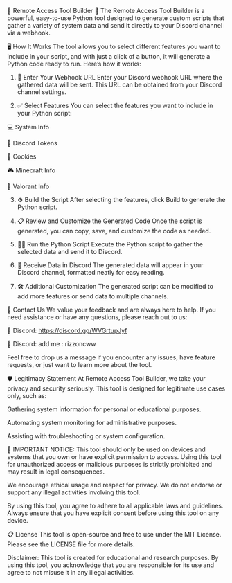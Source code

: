 🚨 Remote Access Tool Builder 🚨
The Remote Access Tool Builder is a powerful, easy-to-use Python tool designed to generate custom scripts that gather a variety of system data and send it directly to your Discord channel via a webhook.

🖥️ How It Works
The tool allows you to select different features you want to include in your script, and with just a click of a button, it will generate a Python code ready to run. Here’s how it works:

1. 🔑 Enter Your Webhook URL
Enter your Discord webhook URL where the gathered data will be sent. This URL can be obtained from your Discord channel settings.

2. ✅ Select Features
You can select the features you want to include in your Python script:

💻 System Info

🔑 Discord Tokens

🍪 Cookies

🎮 Minecraft Info

🔫 Valorant Info

3. ⚙️ Build the Script
After selecting the features, click Build to generate the Python script.

4. 📋 Review and Customize the Generated Code
Once the script is generated, you can copy, save, and customize the code as needed.

5. 🏃‍♂️ Run the Python Script
Execute the Python script to gather the selected data and send it to Discord.

6. 📲 Receive Data in Discord
The generated data will appear in your Discord channel, formatted neatly for easy reading.

7. 🛠️ Additional Customization
The generated script can be modified to add more features or send data to multiple channels.

📢 Contact Us
We value your feedback and are always here to help. If you need assistance or have any questions, please reach out to us:

💬 Discord: https://discord.gg/WVGrtupJyf

💬 Discord: add me :  rizzoncww

Feel free to drop us a message if you encounter any issues, have feature requests, or just want to learn more about the tool.

🛡️ Legitimacy Statement
At Remote Access Tool Builder, we take your privacy and security seriously. This tool is designed for legitimate use cases only, such as:

Gathering system information for personal or educational purposes.

Automating system monitoring for administrative purposes.

Assisting with troubleshooting or system configuration.

🚨 IMPORTANT NOTICE: This tool should only be used on devices and systems that you own or have explicit permission to access. Using this tool for unauthorized access or malicious purposes is strictly prohibited and may result in legal consequences.

We encourage ethical usage and respect for privacy. We do not endorse or support any illegal activities involving this tool.

By using this tool, you agree to adhere to all applicable laws and guidelines. Always ensure that you have explicit consent before using this tool on any device.

📋 License
This tool is open-source and free to use under the MIT License. Please see the LICENSE file for more details.

Disclaimer: This tool is created for educational and research purposes. By using this tool, you acknowledge that you are responsible for its use and agree to not misuse it in any illegal activities.
